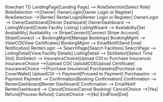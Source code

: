 flowchart TD
  LandingPage[Landing Page] --> RoleSelection[Select Role]
  RoleSelection -->|Owner| OwnerLogin[Owner Login or Register]
  RoleSelection -->|Renter| RenterLogin[Renter Login or Register]
  OwnerLogin --> OwnerDashboard[Owner Dashboard]
  OwnerDashboard --> ListingWizard[Create Facility Listing]
  ListingWizard --> Availability[Set Availability]
  Availability --> StripeConnect[Connect Stripe Account]
  StripeConnect --> BookingMgmt[Manage Bookings]
  BookingMgmt --> ViewCOI[View Certificates]
  BookingMgmt --> EmailNotif[Send Email Notification]
  RenterLogin --> SearchPage[Search Facilities]
  SearchPage --> ListingDetail[View Facility Details]
  ListingDetail --> SlotSelect[Select Time Slot]
  SlotSelect --> InsuranceChoice{Upload COI or Purchase Insurance}
  InsuranceChoice -->|Upload COI| UploadCOI[Upload Certificate]
  InsuranceChoice -->|Purchase Insurance| PurchaseIns[Purchase via CoverWallet]
  UploadCOI --> Payment[Proceed to Payment]
  PurchaseIns --> Payment
  Payment --> Confirmation[Booking Confirmation]
  Confirmation --> RenterDashboard[Renter Dashboard]
  Confirmation --> EmailNotif
  RenterDashboard --> CancelChoice{Cancel Booking}
  CancelChoice -->|Yes| Refund[Process Refund]
  CancelChoice -->|No| EndFlow[End]